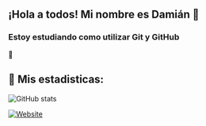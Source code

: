 ## ¡Hola a todos! Mi nombre es Damián 👋

### Estoy estudiando como utilizar Git y GitHub

:eyes:

## 🔎 Mis estadisticas:

       
![GitHub stats](https://github-readme-stats.vercel.app/api?username=damianbaldi&show_icons=true&theme=tokyonight)

[![Website](https://img.shields.io/website?style=plastic&up_message=ver&url=https%3A%2F%2Fwww.instagram.com%2Fdamianbaldiok%2F)](https://www.instagram.com/damianbaldiok/)





